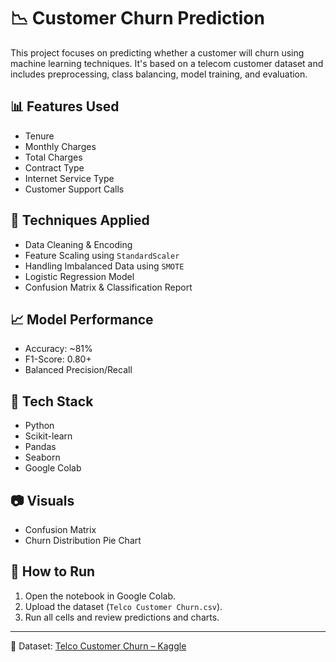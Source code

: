 # 📉 Customer Churn Prediction

This project focuses on predicting whether a customer will churn using machine learning techniques. It's based on a telecom customer dataset and includes preprocessing, class balancing, model training, and evaluation.

## 📊 Features Used
- Tenure
- Monthly Charges
- Total Charges
- Contract Type
- Internet Service Type
- Customer Support Calls

## 🧠 Techniques Applied
- Data Cleaning & Encoding
- Feature Scaling using `StandardScaler`
- Handling Imbalanced Data using `SMOTE`
- Logistic Regression Model
- Confusion Matrix & Classification Report

## 📈 Model Performance
- Accuracy: ~81%
- F1-Score: 0.80+
- Balanced Precision/Recall

## 📁 Tech Stack
- Python
- Scikit-learn
- Pandas
- Seaborn
- Google Colab

## 📷 Visuals
- Confusion Matrix
- Churn Distribution Pie Chart

## 📄 How to Run
1. Open the notebook in Google Colab.
2. Upload the dataset (`Telco Customer Churn.csv`).
3. Run all cells and review predictions and charts.

---

🔗 Dataset: [Telco Customer Churn – Kaggle](https://www.kaggle.com/datasets/blastchar/telco-customer-churn)
